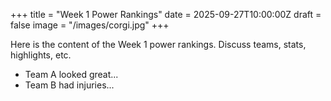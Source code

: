 +++
title = "Week 1 Power Rankings"
date = 2025-09-27T10:00:00Z
draft = false
image = "/images/corgi.jpg"
+++

Here is the content of the Week 1 power rankings. Discuss teams, stats, highlights, etc.

- Team A looked great...
- Team B had injuries...
